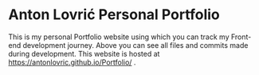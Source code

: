 # Anton Lovrić Personal Portfolio

This is my personal Portfolio website using which you can track my Front-end development journey. Above you can see all files and commits made during development. This website is hosted at https://antonlovric.github.io/Portfolio/ .
